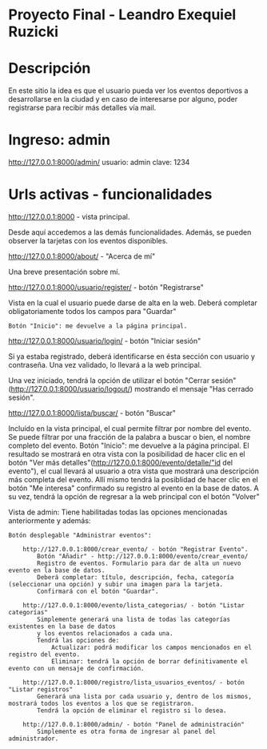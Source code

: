 # Proyecto Final - Leandro Exequiel Ruzicki

# Descripción

En este sitio la idea es que el usuario pueda ver los eventos deportivos a desarrollarse en la ciudad y en caso de interesarse por alguno, poder registrarse para recibir más detalles vía mail.

# Ingreso: admin

http://127.0.0.1:8000/admin/
usuario: admin
clave: 1234

# Urls activas - funcionalidades

http://127.0.0.1:8000 - vista principal.

Desde aquí accedemos a las demás funcionalidades. Además, se pueden observer la tarjetas con los eventos disponibles.

http://127.0.0.1:8000/about/ - "Acerca de mí"

Una breve presentación sobre mí.

http://127.0.0.1:8000/usuario/register/ - botón "Registrarse"

Vista en la cual el usuario puede darse de alta en la web.
Deberá completar obligatoriamente todos los campos para "Guardar"

    Botón "Inicio": me devuelve a la página principal.

http://127.0.0.1:8000/usuario/login/ - botón "Iniciar sesión"

Si ya estaba registrado, deberá identificarse en ésta sección con usuario y contraseña.
Una vez validado, lo llevará a la web principal.

Una vez iniciado, tendrá la opción de utilizar el botón "Cerrar sesión" (http://127.0.0.1:8000/usuario/logout/)
mostrando el mensaje "Has cerrado sesión".

http://127.0.0.1:8000/lista/buscar/ - botón "Buscar"

Incluído en la vista principal, el cual permite filtrar por nombre del evento.
Se puede filtrar por una fracción de la palabra a buscar o bien, el nombre completo del evento.
    Botón "Inicio": me devuelve a la página principal.
El resultado se mostrará en otra vista con la posibilidad de hacer clic en el botón "Ver más detalles"(http://127.0.0.1:8000/evento/detalle/"id del evento"), el cual llevará al usuario a otra vista que mostrará una descripción más completa del evento.
Allí mismo tendrá la posiblidad de hacer clic en el botón "Me interesa" confirmado su registro al evento en la base de datos.
A su vez, tendrá la opción de regresar a la web principal con el botón "Volver"

Vista de admin:
    Tiene habilitadas todas las opciones mencionadas anteriormente y además:

    Botón desplegable "Administrar eventos":

        http://127.0.0.1:8000/crear_evento/ - botón "Registrar Evento".
            Botón "Añadir" - http://127.0.0.1:8000/evento/crear_evento/
            Registro de eventos. Formulario para dar de alta un nuevo evento en la base de datos.
            Deberá completar: título, descripción, fecha, categoría (seleccionar una opción) y subir una imagen para la tarjeta.
            Confirmará con el botón "Guardar".

        http://127.0.0.1:8000/evento/lista_categorias/ - botón "Listar categorías"
            Simplemente generará una lista de todas las categorías existentes en la base de datos
            y los eventos relacionados a cada una.
            Tendrá las opciones de:
                Actualizar: podrá modificar los campos mencionados en el registro del evento.
                Eliminar: tendrá la opción de borrar definitivamente el evento con un mensaje de confirmación.

        http://127.0.0.1:8000/registro/lista_usuarios_eventos/ - botón "Listar registros"
            Generará una lista por cada usuario y, dentro de los mismos, mostrará todos los eventos a los que se registraron.
            Tendrá la opción de eliminar el registro si lo desea.
        
        http://127.0.0.1:8000/admin/ - botón "Panel de administración"
            Simplemente es otra forma de ingresar al panel del administrador.